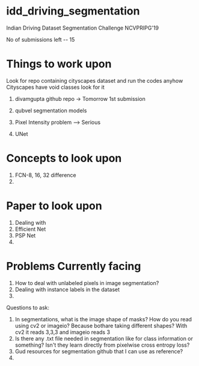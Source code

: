 # idd_driving_segmentation
Indian Driving Dataset Segmentation Challenge NCVPRIPG'19

No of submissions left -- 15

# Things to work upon 
Look for repo containing cityscapes dataset and run the codes anyhow 
Cityscapes have void classes look for it

1) divamgupta github repo -> Tomorrow 1st submission
2) qubvel segmentation models
3) Pixel Intensity problem --> Serious

1) UNet

# Concepts to look upon
1) FCN-8, 16, 32 difference
2) 

# Paper to look upon
1) Dealing with 
2) Efficient Net
3) PSP Net
4) 


# Problems Currently facing
1) How to deal with unlabeled pixels in image segmentation?
2) Dealing with instance labels in the dataset
3) 


Questions to ask:
1) In segmentations, what is the image shape of masks? How do you read using cv2 or imageio? Because bothare taking different shapes?
With cv2 it reads 3,3,3 and imageio reads 3
2) Is there any .txt file needed in segmentation like for class information or something? Isn't they learn directly from pixelwise cross
entropy loss?
3) Gud resources for segmentation github that I can use as reference?
4) 
